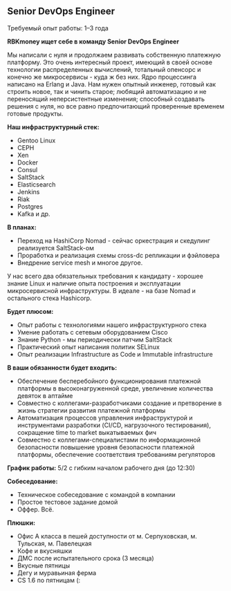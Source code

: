 ## Senior DevOps Engineer

Требуемый опыт работы: 1–3 года

**RBKmoney ищет себе в команду Senior DevOps Engineer**

Мы написали с нуля и продолжаем развивать собственную платежную платформу. Это очень интересный проект, имеющий в своей основе технологии распределенных вычислений, тотальный опенсорс и конечно же микросервисы - куда ж без них. Ядро процессинга написано на Erlang и Java. Нам нужен опытный инженер, готовый как строить новое, так и чинить старое; любящий автоматизацию и не переносящий неперсистентные изменения; способный создавать решения с нуля, но все равно предпочитающий проверенные временем готовые продукты.

**Наш инфраструктурный стек:**

  - Gentoo Linux
  - CEPH
  - Xen
  - Docker
  - Consul
  - SaltStack
  - Elasticsearch
  - Jenkins
  - Riak
  - Postgres
  - Kafka и др.

**В планах:**

  - Переход на HashiCorp Nomad - сейчас оркестрация и скедулинг реализуется SaltStack-ом
  - Проработка и реализация схемы сross-dc репликации и фэйловера
  - Внедрение service mesh и многое другое.

У нас всего два обязательных требования к кандидату - хорошее знание Linux и наличие опыта построения и эксплуатации микросервисной инфраструктуры. В идеале - на базе Nomad и остального стека Hashicorp.

**Будет плюсом:**

  - Опыт работы с технологиями нашего инфраструктурного стека
  - Умение работать с сетевым оборудованием Cisco
  - Знание Python - мы периодически патчим SaltStack
  - Практический опыт написания политик SELinux
  - Опыт реализации Infrastructure as Code и Immutable infrastructure

**В ваши обязанности будет входить:**

  - Обеспечение бесперебойного функционирования платежной платформы в высоконагруженной среде, увеличение количества девяток в аптайме
  - Совместно с коллегами-разработчиками создание и претворение в жизнь стратегии развития платежной платформы
  - Автоматизация процессов управления инфраструктурой и инструментами разработки (CI/CD, нагрузочного тестирования), сокращение time to market выкатываемых фич
  - Совместно с коллегами-специалистами по информационной безопасности повышение уровня безопасности платежной платформы, обеспечение соответствия требованиям регуляторов

**График работы:** 5/2 с гибким началом рабочего дня (до 12:30)

**Собеседование:**

  - Техническое собеседование с командой в компании
  - Простое тестовое задание домой
  - Оффер. Всё.

**Плюшки:**

  - Офис А класса в пешей доступности от м. Серпуховская, м. Тульская, м. Павелецкая
  - Кофе и вкусняшки
  - ДМС после испытательного срока (3 месяца)
  - Вкусные пятницы
  - Дегу и муравьиная ферма
  - CS 1.6 по пятницам (:
